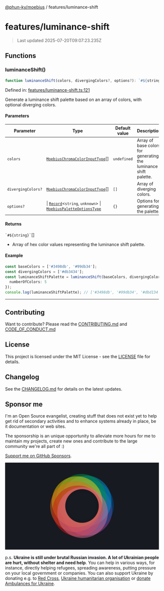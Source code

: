 [@phun-ky/moebius](../README.md) / features/luminance-shift

# features/luminance-shift

> Last updated 2025-07-20T09:07:23.235Z

##

## Functions

### luminanceShift()

```ts
function luminanceShift(colors, divergingColors?, options?): `#${string}`[];
```

Defined in: [features/luminance-shift.ts:121](https://github.com/phun-ky/moebius/blob/main/src/features/luminance-shift.ts#L121)

Generate a luminance shift palette based on an array of colors, with optional diverging colors.

#### Parameters

| Parameter          | Type                                                                                                                                                                                        | Default value | Description                                                      |
| ------------------ | ------------------------------------------------------------------------------------------------------------------------------------------------------------------------------------------- | ------------- | ---------------------------------------------------------------- |
| `colors`           | [`MoebiusChromaColorInputType`](../types.md#moebiuschromacolorinputtype)\[]                                                                                                                 | `undefined`   | Array of base colors for generating the luminance shift palette. |
| `divergingColors?` | [`MoebiusChromaColorInputType`](../types.md#moebiuschromacolorinputtype)\[]                                                                                                                 | `[]`          | Array of diverging colors.                                       |
| `options?`         | \| [`Record`](https://www.typescriptlang.org/docs/handbook/utility-types.html#recordkeys-type)<`string`, `unknown`> \| [`MoebiusPaletteOptionsType`](../types.md#moebiuspaletteoptionstype) | `{}`          | Options for generating the palette.                              |

#### Returns

`` `#${string}` ``\[]

- Array of hex color values representing the luminance shift palette.

#### Example

```ts
const baseColors = ['#3498db', '#99db34'];
const divergingColors = ['#db3434'];
const luminanceShiftPalette = luminanceShift(baseColors, divergingColors, {
  numberOfColors: 5
});
console.log(luminanceShiftPalette); // ['#3498db', '#99db34', '#dbd134', '#db3434', '#8f34db']
```

---

## Contributing

Want to contribute? Please read the [CONTRIBUTING.md](https://github.com/phun-ky/moebius/blob/main/CONTRIBUTING.md) and [CODE_OF_CONDUCT.md](https://github.com/phun-ky/moebius/blob/main/CODE_OF_CONDUCT.md)

## License

This project is licensed under the MIT License - see the [LICENSE](https://github.com/phun-ky/moebius/blob/main/LICENSE) file for details.

## Changelog

See the [CHANGELOG.md](https://github.com/phun-ky/moebius/blob/main/CHANGELOG.md) for details on the latest updates.

## Sponsor me

I'm an Open Source evangelist, creating stuff that does not exist yet to help get rid of secondary activities and to enhance systems already in place, be it documentation or web sites.

The sponsorship is an unique opportunity to alleviate more hours for me to maintain my projects, create new ones and contribute to the large community we're all part of :)

[Support me on GitHub Sponsors](https://github.com/sponsors/phun-ky).

![logo](https://github.com/phun-ky/moebius/blob/main/public/images/logo/logo-ring.png?raw=true)

p.s. **Ukraine is still under brutal Russian invasion. A lot of Ukrainian people are hurt, without shelter and need help**. You can help in various ways, for instance, directly helping refugees, spreading awareness, putting pressure on your local government or companies. You can also support Ukraine by donating e.g. to [Red Cross](https://www.icrc.org/en/donate/ukraine), [Ukraine humanitarian organisation](https://savelife.in.ua/en/donate-en/#donate-army-card-weekly) or [donate Ambulances for Ukraine](https://www.gofundme.com/f/help-to-save-the-lives-of-civilians-in-a-war-zone).
